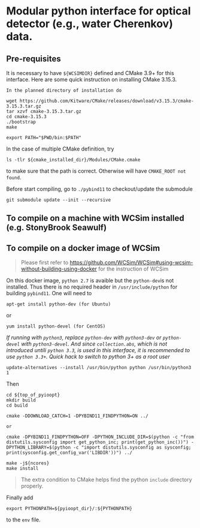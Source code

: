 # Modular python interface for optical detector (e.g., water Cherenkov) data.

## Pre-requisites
It is necessary to have `${WCSIMDIR}` defined and CMake 3.9+ for this interface.
Here are some quick instruction on installing CMake 3.15.3.
```
In the planned directory of installation do

wget https://github.com/Kitware/CMake/releases/download/v3.15.3/cmake-3.15.3.tar.gz
tar xzvf cmake-3.15.3.tar.gz
cd cmake-3.15.3
./bootstrap
make

export PATH="$PWD/bin:$PATH"
```
In the case of multiple CMake definition, try
```
ls -tlr ${cmake_installed_dir}/Modules/CMake.cmake
```
to make sure that the path is correct. Otherwise will have `CMAKE_ROOT not found`.

Before start compiling, go to `./pybind11` to checkout/update the submodule 

```git submodule update --init --recursive```


## To compile on a machine with WCSim installed (e.g. StonyBrook Seawulf)


## To compile on a docker image of WCSim

> Please first refer to https://github.com/WCSim/WCSim#using-wcsim-without-building-using-docker for the instruction of WCSim

On this docker image, `python 2.7` is avaible but the `python-dev`is not installed. Thus there is no required header in `/usr/include/python` for building `pybind11`. One will need to

```
apt-get install python-dev (for Ubuntu)
```
or
```
yum install python-devel (for CentOS)
```

*If running with `python3`, replace `python-dev` with `python3-dev` or `python-devel` with `python3-devel`. And since `collection.abs`, which is not introduced untili `python 3.3`, is used in this interface, it is recommended to use `python 3.3+`. Quick hack to switch to python 3+ as a root user*
```
update-alternatives --install /usr/bin/python python /usr/bin/python3 1
```

Then

```
cd ${top_of_pyioopt}
mkdir build
cd build

cmake -DDOWNLOAD_CATCH=1 -DPYBIND11_FINDPYTHON=ON ../

or

cmake -DPYBIND11_FINDPYTHON=OFF -DPYTHON_INCLUDE_DIR=$(python -c "from distutils.sysconfig import get_python_inc; print(get_python_inc())") -DPYTHON_LIBRARY=$(python -c "import distutils.sysconfig as sysconfig; print(sysconfig.get_config_var('LIBDIR'))") ../

make -j${ncores}
make install
```
> The extra condition to CMake helps find the python `include` directory properly. 

Finally add
```
export PYTHONPATH=${pyioopt_dir}/:${PYTHONPATH}
```
to the `env` file.
